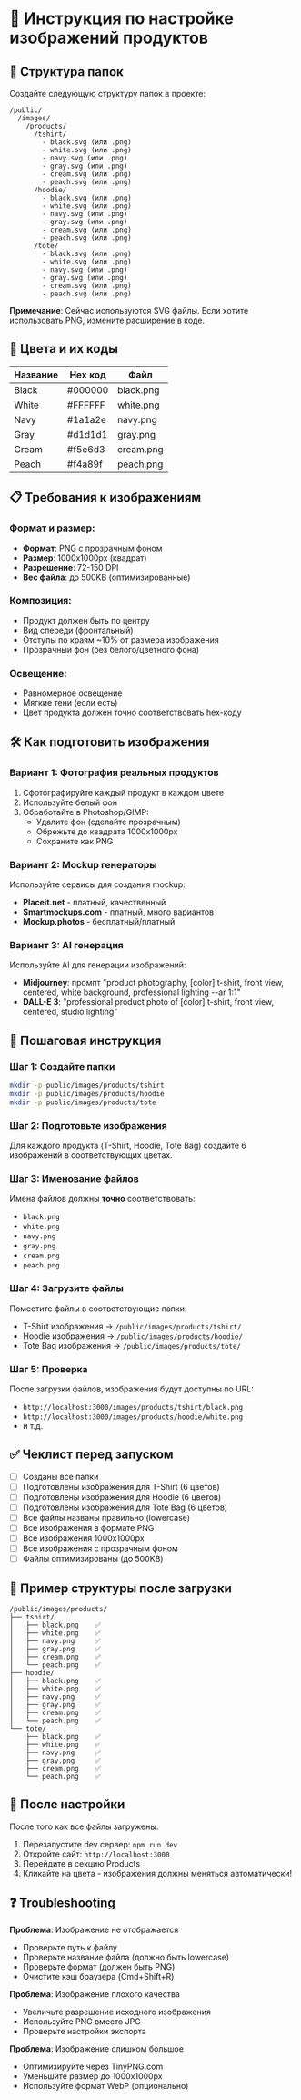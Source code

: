 # 📸 Инструкция по настройке изображений продуктов

## 📁 Структура папок

Создайте следующую структуру папок в проекте:

```
/public/
  /images/
    /products/
      /tshirt/
        - black.svg (или .png)
        - white.svg (или .png)
        - navy.svg (или .png)
        - gray.svg (или .png)
        - cream.svg (или .png)
        - peach.svg (или .png)
      /hoodie/
        - black.svg (или .png)
        - white.svg (или .png)
        - navy.svg (или .png)
        - gray.svg (или .png)
        - cream.svg (или .png)
        - peach.svg (или .png)
      /tote/
        - black.svg (или .png)
        - white.svg (или .png)
        - navy.svg (или .png)
        - gray.svg (или .png)
        - cream.svg (или .png)
        - peach.svg (или .png)
```

**Примечание**: Сейчас используются SVG файлы. Если хотите использовать PNG, измените расширение в коде.

## 🎨 Цвета и их коды

| Название | Hex код | Файл |
|----------|---------|------|
| Black | #000000 | black.png |
| White | #FFFFFF | white.png |
| Navy | #1a1a2e | navy.png |
| Gray | #d1d1d1 | gray.png |
| Cream | #f5e6d3 | cream.png |
| Peach | #f4a89f | peach.png |

## 📋 Требования к изображениям

### Формат и размер:
- **Формат**: PNG с прозрачным фоном
- **Размер**: 1000x1000px (квадрат)
- **Разрешение**: 72-150 DPI
- **Вес файла**: до 500KB (оптимизированные)

### Композиция:
- Продукт должен быть по центру
- Вид спереди (фронтальный)
- Отступы по краям ~10% от размера изображения
- Прозрачный фон (без белого/цветного фона)

### Освещение:
- Равномерное освещение
- Мягкие тени (если есть)
- Цвет продукта должен точно соответствовать hex-коду

## 🛠️ Как подготовить изображения

### Вариант 1: Фотография реальных продуктов
1. Сфотографируйте каждый продукт в каждом цвете
2. Используйте белый фон
3. Обработайте в Photoshop/GIMP:
   - Удалите фон (сделайте прозрачным)
   - Обрежьте до квадрата 1000x1000px
   - Сохраните как PNG

### Вариант 2: Mockup генераторы
Используйте сервисы для создания mockup:
- **Placeit.net** - платный, качественный
- **Smartmockups.com** - платный, много вариантов
- **Mockup.photos** - бесплатный/платный

### Вариант 3: AI генерация
Используйте AI для генерации изображений:
- **Midjourney**: промпт "product photography, [color] t-shirt, front view, centered, white background, professional lighting --ar 1:1"
- **DALL-E 3**: "professional product photo of [color] t-shirt, front view, centered, studio lighting"

## 📝 Пошаговая инструкция

### Шаг 1: Создайте папки
```bash
mkdir -p public/images/products/tshirt
mkdir -p public/images/products/hoodie
mkdir -p public/images/products/tote
```

### Шаг 2: Подготовьте изображения
Для каждого продукта (T-Shirt, Hoodie, Tote Bag) создайте 6 изображений в соответствующих цветах.

### Шаг 3: Именование файлов
Имена файлов должны **точно** соответствовать:
- `black.png`
- `white.png`
- `navy.png`
- `gray.png`
- `cream.png`
- `peach.png`

### Шаг 4: Загрузите файлы
Поместите файлы в соответствующие папки:
- T-Shirt изображения → `/public/images/products/tshirt/`
- Hoodie изображения → `/public/images/products/hoodie/`
- Tote Bag изображения → `/public/images/products/tote/`

### Шаг 5: Проверка
После загрузки файлов, изображения будут доступны по URL:
- `http://localhost:3000/images/products/tshirt/black.png`
- `http://localhost:3000/images/products/hoodie/white.png`
- и т.д.

## ✅ Чеклист перед запуском

- [ ] Созданы все папки
- [ ] Подготовлены изображения для T-Shirt (6 цветов)
- [ ] Подготовлены изображения для Hoodie (6 цветов)
- [ ] Подготовлены изображения для Tote Bag (6 цветов)
- [ ] Все файлы названы правильно (lowercase)
- [ ] Все изображения в формате PNG
- [ ] Все изображения 1000x1000px
- [ ] Все изображения с прозрачным фоном
- [ ] Файлы оптимизированы (до 500KB)

## 🎨 Пример структуры после загрузки

```
/public/images/products/
├── tshirt/
│   ├── black.png    ✅
│   ├── white.png    ✅
│   ├── navy.png     ✅
│   ├── gray.png     ✅
│   ├── cream.png    ✅
│   └── peach.png    ✅
├── hoodie/
│   ├── black.png    ✅
│   ├── white.png    ✅
│   ├── navy.png     ✅
│   ├── gray.png     ✅
│   ├── cream.png    ✅
│   └── peach.png    ✅
└── tote/
    ├── black.png    ✅
    ├── white.png    ✅
    ├── navy.png     ✅
    ├── gray.png     ✅
    ├── cream.png    ✅
    └── peach.png    ✅
```

## 🚀 После настройки

После того как все файлы загружены:
1. Перезапустите dev сервер: `npm run dev`
2. Откройте сайт: `http://localhost:3000`
3. Перейдите в секцию Products
4. Кликайте на цвета - изображения должны меняться автоматически!

## ❓ Troubleshooting

**Проблема**: Изображение не отображается
- Проверьте путь к файлу
- Проверьте название файла (должно быть lowercase)
- Проверьте формат (должен быть PNG)
- Очистите кэш браузера (Cmd+Shift+R)

**Проблема**: Изображение плохого качества
- Увеличьте разрешение исходного изображения
- Используйте PNG вместо JPG
- Проверьте настройки экспорта

**Проблема**: Изображение слишком большое
- Оптимизируйте через TinyPNG.com
- Уменьшите размер до 1000x1000px
- Используйте формат WebP (опционально)
